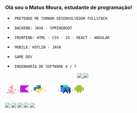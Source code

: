 ### Olá sou o Matus Moura, estudante de programação!

  -      PRETENDO ME TORNAR DESENVOLVEDOR FULLSTACK
  -      BACKEND: JAVA - SPRINGBOOT
  -      FRONTEND: HTML - CSS - JS - REACT - ANGULAR
  -      MOBILE: KOTLIN - JAVA
  -      GAME DEV
  -      ENGENHARIA DE SOFTWARE 4 / 7
     
<div align="center">
  <a href="https://github.com/MatusMoura2">
  <img height="130em" src="https://github-readme-stats.vercel.app/api?username=MatusMoura2&show_icons=true&theme=dracula&include_all_commits=true&count_private=true"/>
  <img height="120em" src="https://github-readme-stats.vercel.app/api/top-langs/?username=MatusMoura2&layout=compact&langs_count=7&theme=dracula"/>
</div>
 <div style="display: inline_block"><br>
  <img align="center" alt="Rafa-Js" height="30" width="40" src="https://raw.githubusercontent.com/devicons/devicon/master/icons/java/java-plain.svg">
  <img align="center" alt="Rafa-Ts" height="30" width="40" src="https://raw.githubusercontent.com/devicons/devicon/master/icons/kotlin/kotlin-plain.svg">
  <img align="center" alt="Rafa-HTML" height="30" width="40" src="https://raw.githubusercontent.com/devicons/devicon/master/icons/python/python-original.svg">
  <img align="center" alt="Rafa-Ts" height="30" width="40" src="https://raw.githubusercontent.com/devicons/devicon/master/icons/angular/angular-plain.svg">
  <img align="center" alt="Rafa-HTML" height="30" width="40" src="https://raw.githubusercontent.com/devicons/devicon/master/icons/androidstudio/androidstudio-original.svg">
  <img align="center" alt="Rafa-Ts" height="30" width="40" src="https://raw.githubusercontent.com/devicons/devicon/master/icons/android/android-plain.svg">
 
  
   
</div>
  
  ##
  
 <div>
  <a href="https://www.instagram.com/matusbarretomoura/" target="_blank"><img src="https://img.shields.io/badge/-Instagram-%23E4405F?style=for-the-badge&logo=instagram&logoColor=white" target="_blank"></a>
 <a href="https://www.instagram.com/furiosnerd_gamestudio/" target="_blank"><img src="https://img.shields.io/badge/-Instagram-%23E4405F?style=for-the-badge&logo=instagram&logoColor=white" target="_blank"></a>
 <a href="https://discord.gg/Mwmg96FC" target="_blank"><img src="https://img.shields.io/badge/Discord-7289DA?style=for-the-badge&logo=discord&logoColor=white" target="_blank"></a> 
  <a href="https://www.linkedin.com/in/matus-moura/" target="_blank"><img src="https://img.shields.io/badge/-LinkedIn-%230077B5?style=for-the-badge&logo=linkedin&logoColor=white" target="_blank"></a> 
    <a href="https://wa.me/5561992781976" target="_blank"><img src="https://img.shields.io/badge/WhatsApp-25D366?style=for-the-badge&logo=whatsapp&logoColor=white"></a>
    
  <div>

    
    
